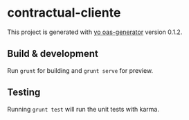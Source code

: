 # contractual-cliente

This project is generated with [yo oas-generator](https://github.com/fabianLeon/oas)
version 0.1.2.

## Build & development

Run `grunt` for building and `grunt serve` for preview.

## Testing

Running `grunt test` will run the unit tests with karma.
